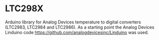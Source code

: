 # LTC298X
Arduino library for Analog Devices temperature to digital converters (LTC2983, LTC2984 and LTC2986).
As a starting point the Analog Devices Linduino code https://github.com/analogdevicesinc/Linduino was used.